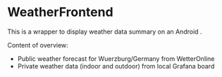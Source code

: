 # WeatherFrontend

This is a wrapper to display weather data summary on an Android .

Content of overview:
* Public weather forecast for Wuerzburg/Germany from WetterOnline
* Private weather data (indoor and outdoor) from local Grafana board
